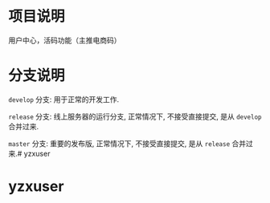 # 项目说明

用户中心，活码功能（主推电商码）


# 分支说明

`develop` 分支: 用于正常的开发工作.

`release` 分支: 线上服务器的运行分支, 正常情况下, 不接受直接提交, 是从 `develop` 合并过来.

`master` 分支: 重要的发布版, 正常情况下, 不接受直接提交, 是从 `release` 合并过来.# yzxuser
# yzxuser
